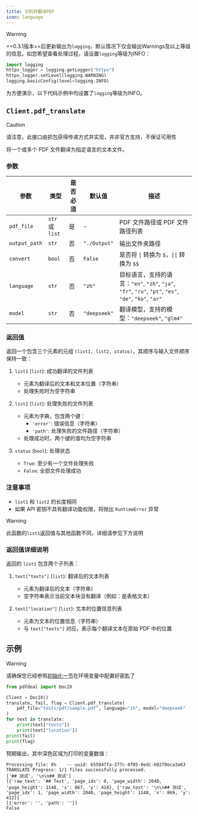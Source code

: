 ```yaml
---
title: 识别并翻译PDF
icon: language
---
```


> [!warning]
> ==0.3.1版本==后更新输出为`logging`，默认情况下仅会输出Warnings及以上等级的信息。如您希望查看处理过程，请设置`logging`等级为INFO：
> ```python
> import logging
> httpx_logger = logging.getLogger("httpx")
> httpx_logger.setLevel(logging.WARNING)
> logging.basicConfig(level=logging.INFO)
> ```
> 为方便演示，以下代码示例中均设置了`logging`等级为INFO。

## `Client.pdf_translate`

> [!caution]
> 请注意，此接口由抓包获得传递方式并实现，并非官方支持，不保证可用性

将一个或多个 PDF 文件翻译为指定语言的文本文件。

### 参数

| 参数 | 类型 | 是否必须 | 默认值 | 描述 |
|------|------|----------|--------|------|
| `pdf_file` | `str` 或 `list` | 是 | - | PDF 文件路径或 PDF 文件路径列表 |
| `output_path` | `str` | 否 | `"./Output"` | 输出文件夹路径 |
| `convert` | `bool` | 否 | `False` | 是否将 `[` 转换为 `$`，`[[` 转换为 `$$` |
| `language` | `str` | 否 | `"zh"` | 目标语言，支持的语言：`"en"`, `"zh"`, `"ja"`, `"fr"`, `"ru"`, `"pt"`, `"es"`, `"de"`, `"ko"`, `"ar"` |
| `model` | `str` | 否 | `"deepseek"` | 翻译模型，支持的模型：`"deepseek"`, `"glm4"` |

### 返回值

返回一个包含三个元素的元组 `(list1, list2, status)`，其顺序与输入文件顺序保持一致：

1. `list1` (`list`): 成功翻译的文件列表
   - 元素为翻译后的文本和文本位置（字符串）
   - 处理失败时为空字符串

2. `list2` (`list`): 处理失败的文件列表
   - 元素为字典，包含两个键：
     - `'error'`: 错误信息（字符串）
     - `'path'`: 处理失败的文件路径（字符串）
   - 处理成功时，两个键的值均为空字符串

3. `status` (`bool`): 处理状态
   - `True`: 至少有一个文件处理失败
   - `False`: 全部文件处理成功

### 注意事项

- `list1` 和 `list2` 的长度相同
- 如果 API 密钥不具有翻译功能权限，将抛出 `RuntimeError` 异常

> [!warning]
> 此函数的`list1`返回值与其他函数不同，详细请参见下方说明

### 返回值详细说明

返回的 `list1` 包含两个子列表：

1. `text["texts"]` (`list`): 翻译后的文本列表
   - 元素为翻译后的文本（字符串）
   - 空字符串表示当前文本块没有翻译（例如：是表格文本）

2. `text["location"]` (`list`): 文本的位置信息列表
   - 元素为文本的位置信息（字符串）
   - 与 `text["texts"]` 对应，表示每个翻译文本在原始 PDF 中的位置

## 示例

> [!warning]
> 请确保您已经参照[初始化一节](Init.md)在环境变量中配置好密匙了

```python
from pdfdeal import Doc2X

Client = Doc2X()
translate, fail, flag = Client.pdf_translate(
    pdf_file="tests/pdf/sample.pdf", language="zh", model="deepseek"
)
for text in translate:
    print(text["texts"])
    print(text["location"])
print(fail)
print(flag)
```

预期输出，其中深色区域为打印的变量数值：

```bash{3-6}
Processing file: 6%    -- uuid: 655947fa-277c-4f05-8edc-b92f0eca3a63
TRANSLATE Progress: 1/1 files successfully processed.
['## 测试', '\n\n## 测试']
[{'raw_text': '## Test', 'page_idx': 0, 'page_width': 2040, 'page_height': 1148, 'x': 867, 'y': 418}, {'raw_text': '\n\n## 测试', 'page_idx': 1, 'page_width': 2040, 'page_height': 1148, 'x': 869, 'y': 412}]
[{'error': '', 'path': ''}]
False
```